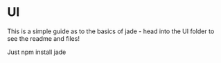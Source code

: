 # UI

This is a simple guide as to the basics of jade - head into the UI folder to see the readme and files!

Just npm install jade
